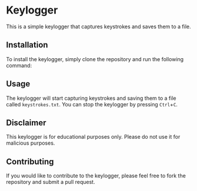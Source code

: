 # Keylogger

This is a simple keylogger that captures keystrokes and saves them to a file.

## Installation

To install the keylogger, simply clone the repository and run the following command:

## Usage

The keylogger will start capturing keystrokes and saving them to a file called `keystrokes.txt`. You can stop the keylogger by pressing `Ctrl`+`C`.

## Disclaimer

This keylogger is for educational purposes only. Please do not use it for malicious purposes.

## Contributing

If you would like to contribute to the keylogger, please feel free to fork the repository and submit a pull request.


